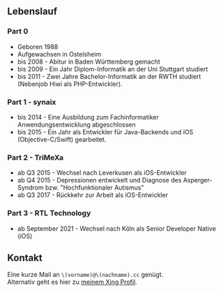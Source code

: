 ## Lebenslauf
### Part 0
* Geboren 1988
* Aufgewachsen in Ostelsheim
* bis 2008 - Abitur in Baden Württemberg gemacht
* bis 2009 - Ein Jahr Diplom-Informatik an der Uni Stuttgart studiert
* bis 2011 - Zwei Jahre Bachelor-Informatik an der RWTH studiert (Nebenjob Hiwi als PHP-Entwickler).

### Part 1 - synaix
* bis 2014 - Eine Ausbildung zum Fachinformatiker Anwendungsentwicklung abgeschlossen
* bis 2015 - Ein Jahr als Entwickler für Java-Backends und iOS (Objective-C/Swift) gearbeitet.

### Part 2 - TriMeXa
* ab Q3 2015 - Wechsel nach Leverkusen als iOS-Entwickler
* ab Q4 2015 - Depressionen entwickelt und Diagnose des Asperger-Syndrom bzw. "Hochfunktionaler Autismus"
* ab Q3 2017 - Rückkehr zur Arbeit als iOS-Entwickler

### Part 3 - RTL Technology
* ab September 2021 - Wechsel nach Köln als Senior Developer Native (iOS)


## Kontakt
Eine kurze Mail an `\(vorname)@\(nachname).cc` genügt.  
Alternativ geht es hier zu [meinem Xing Profil](https://www.xing.com/profile/Kevin_Griesbach/).
